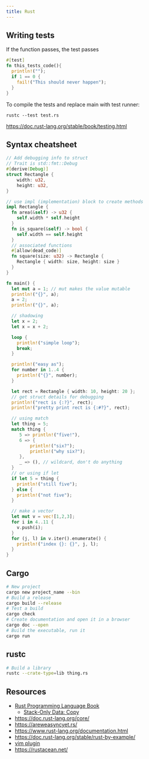 ```yaml
---
title: Rust
---
```


## Writing tests

If the function passes, the test passes

```rust
#[test]
fn this_tests_code(){
  println!("");
  if 1 == 0 {
    fail!("This should never happen");
  }
}
```

To compile the tests and replace main with test runner:

``rustc --test test.rs``

<https://doc.rust-lang.org/stable/book/testing.html>

## Syntax cheatsheet

```rust
// Add debugging info to struct
// Trait is std::fmt::Debug
#[derive(Debug)]
struct Rectangle {
    width: u32,
    height: u32,
}

// use impl (implementation) block to create methods
impl Rectangle {
  fn area(&self) -> u32 {
    self.width * self.height
  }
  fn is_square(&self) -> bool {
    self.width == self.height
  }
  // associated functions
  #[allow(dead_code)]
  fn square(size: u32) -> Rectangle {
    Rectangle { width: size, height: size }
  }
}

fn main() {
  let mut a = 1; // mut makes the value mutable
  println!("{}", a);
  a = 2;
  println!("{}", a);

  // shadowing
  let x = 2;
  let x = x + 2;

  loop {
    println!("simple loop");
    break;
  }

  println!("easy as");
  for number in 1..4 {
    println!("{}", number);
  }

  let rect = Rectangle { width: 10, height: 20 };
  // get struct details for debugging
  println!("rect is {:?}", rect);
  println!("pretty print rect is {:#?}", rect);

  // using match
  let thing = 5;
  match thing {
     5 => println!("five!"),
     6 => {
         println!("six?");
         println!("why six?");
     },
     _ => (), // wildcard, don't do anything
  }
  // or using if let
  if let 5 = thing {
    println!("still five");
  } else {
    println!("not five");
  }

  // make a vector
  let mut v = vec![1,2,3];
  for i in 4..11 {
    v.push(i);
  }
  for (j, l) in v.iter().enumerate() {
    println!("index {}: {}", j, l);
  }
}
```

## Cargo

```bash
# New project
cargo new project_name --bin
# Build a release
cargo build --release
# Test a build
cargo check
# Create documentation and open it in a browser
cargo doc --open
# Build the executable, run it
cargo run
```

## rustc

```bash
# Build a library
rustc --crate-type=lib thing.rs
```

## Resources

* [Rust Programming Language Book](https://doc.rust-lang.org/stable/book/)
  * [Stack-Only Data: Copy](https://doc.rust-lang.org/stable/book/ch04-01-what-is-ownership.html#stack-only-data-copy)
* <https://doc.rust-lang.org/core/>
* <https://areweasyncyet.rs/>
* <https://www.rust-lang.org/documentation.html>
* <https://doc.rust-lang.org/stable/rust-by-example/>
* [vim plugin](https://github.com/rust-lang/rust.vim)
* https://rustacean.net/

<!-- TODO
* Using rand crate 0.7+
* rust fmt
* enums are a little fuzzy - especially using impl on them
* revisit how Option works (ch 6.1)
* match keyword seems conceptually similar to switch in other langs
* crate paths/files (ch 7.5)
* The ? operator (ch 9.2)
* Traits still kind of hand-wavy (10.2)
* Lifetimes (10.3)
-->
